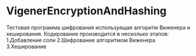# VigenerEncryptionAndHashing
Тестовая программа шифрования используящая алгоритм Виженера и хеширования.
Кодирование производится в несколько этапов:
  1.Добавление соли
  2.Шифрование алгоритмом Виженера
  3.Хеширование
